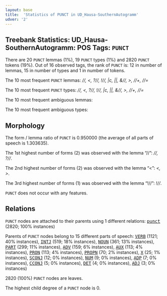 ```yaml
---
layout: base
title:  'Statistics of PUNCT in UD_Hausa-SouthernAutogramm'
udver: '2'
---
```


## Treebank Statistics: UD_Hausa-SouthernAutogramm: POS Tags: `PUNCT`

There are 20 `PUNCT` lemmas (1%), 19 `PUNCT` types (1%) and 2820 `PUNCT` tokens (19%).
Out of 16 observed tags, the rank of `PUNCT` is: 12 in number of lemmas, 15 in number of types and 1 in number of tokens.

The 10 most frequent `PUNCT` lemmas: <em>//, <, ?//, !//, |c, ||, &//, >, //+, //=</em>

The 10 most frequent `PUNCT` types:  <em>//, <, ?//, !//, |c, ||, &//, >, //+, //=</em>

The 10 most frequent ambiguous lemmas: 

The 10 most frequent ambiguous types:  



## Morphology

The form / lemma ratio of `PUNCT` is 0.950000 (the average of all parts of speech is 1.303635).

The 1st highest number of forms (2) was observed with the lemma “//”: <em>//, ?//</em>.

The 2nd highest number of forms (2) was observed with the lemma “<”: <em><, ></em>.

The 3rd highest number of forms (1) was observed with the lemma “!//”: <em>!//</em>.

`PUNCT` does not occur with any features.


## Relations

`PUNCT` nodes are attached to their parents using 1 different relations: <tt><a href="ha_southernautogramm-dep-punct.html">punct</a></tt> (2820; 100% instances)

Parents of `PUNCT` nodes belong to 15 different parts of speech: <tt><a href="ha_southernautogramm-pos-VERB.html">VERB</a></tt> (1121; 40% instances), <tt><a href="ha_southernautogramm-pos-INTJ.html">INTJ</a></tt> (519; 18% instances), <tt><a href="ha_southernautogramm-pos-NOUN.html">NOUN</a></tt> (361; 13% instances), <tt><a href="ha_southernautogramm-pos-PART.html">PART</a></tt> (299; 11% instances), <tt><a href="ha_southernautogramm-pos-ADV.html">ADV</a></tt> (159; 6% instances), <tt><a href="ha_southernautogramm-pos-AUX.html">AUX</a></tt> (113; 4% instances), <tt><a href="ha_southernautogramm-pos-PRON.html">PRON</a></tt> (113; 4% instances), <tt><a href="ha_southernautogramm-pos-PROPN.html">PROPN</a></tt> (70; 2% instances), <tt><a href="ha_southernautogramm-pos-X.html">X</a></tt> (25; 1% instances), <tt><a href="ha_southernautogramm-pos-SCONJ.html">SCONJ</a></tt> (12; 0% instances), <tt><a href="ha_southernautogramm-pos-NUM.html">NUM</a></tt> (9; 0% instances), <tt><a href="ha_southernautogramm-pos-ADP.html">ADP</a></tt> (7; 0% instances), <tt><a href="ha_southernautogramm-pos-CCONJ.html">CCONJ</a></tt> (5; 0% instances), <tt><a href="ha_southernautogramm-pos-DET.html">DET</a></tt> (4; 0% instances), <tt><a href="ha_southernautogramm-pos-ADJ.html">ADJ</a></tt> (3; 0% instances)

2820 (100%) `PUNCT` nodes are leaves.

The highest child degree of a `PUNCT` node is 0.


